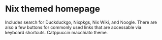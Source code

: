 # Nix themed homepage

Includes search for Duckduckgo, Nixpkgs, Nix Wiki, and Noogle. There are also a few buttons for commonly used links that are accessable via keyboard shortcuts. Catppuccin macchiato theme.
